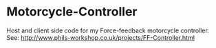 Motorcycle-Controller
=====================

Host and client side code for my Force-feedback motorcycle controller. See: http://www.phils-workshop.co.uk/projects/FF-Controller.html
